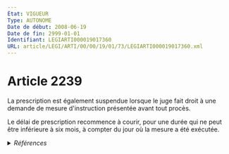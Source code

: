 ```yaml
---
État: VIGUEUR
Type: AUTONOME
Date de début: 2008-06-19
Date de fin: 2999-01-01
Identifiant: LEGIARTI000019017360
URL: article/LEGI/ARTI/00/00/19/01/73/LEGIARTI000019017360.xml
---
```


<h1>Article 2239</h1>

La prescription est également suspendue lorsque le juge fait droit à une demande
de mesure d'instruction présentée avant tout procès.<br />

Le délai de prescription recommence à courir, pour une durée qui ne peut être
inférieure à six mois, à compter du jour où la mesure a été exécutée.


<details>
  <summary><em>Références</em></summary>

  <h2>Articles faisant référence à l'article</h2>
  
  <ul>
    <li>
      <a href="https://legal.tricoteuses.fr//redirection/LEGIARTI000019014273?vers=git&vers=legifrance">LOI n° 2008-561 du 17 juin 2008 portant réforme de la prescription en matière civile - article 1 ENTIEREMENT_MODIF</a> MODIFICATION cible
    </li>
  </ul>
  
  <h2>Références faites par l'article</h2>
  
  <ul>
    <li>
      2008-06-17 MODIFICATION source <a href="https://legal.tricoteuses.fr//redirection/LEGIARTI000019014273?vers=git&vers=legifrance">LOI n° 2008-561 du 17 juin 2008 portant réforme de la prescription en matière civile - article 1 ENTIEREMENT_MODIF</a>
    </li>
    <li>
      2999-01-01 CONCORDE source <a href="https://legal.tricoteuses.fr//redirection/LEGIARTI000019017185?vers=git&vers=legifrance">Code civil - article 2269 AUTONOME VIGUEUR, en vigueur depuis le 2008-06-19</a>
    </li>
  </ul>
</details>
